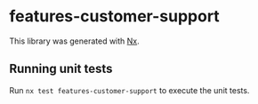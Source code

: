 # features-customer-support

This library was generated with [Nx](https://nx.dev).

## Running unit tests

Run `nx test features-customer-support` to execute the unit tests.
